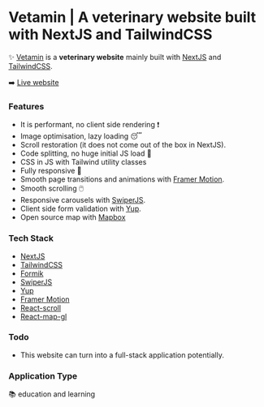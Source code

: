 # Vetamin | A veterinary website built with NextJS and TailwindCSS

✨ [Vetamin](https://vetamin.vercel.app) is a **veterinary website** mainly built with [NextJS](https://nextjs.org/) and [TailwindCSS](https://tailwindcss.com/).

➡️ [Live website](https://vetamin.vercel.app)

### Features
- It is performant, no client side rendering ❗
- Image optimisation, lazy loading 😴
- Scroll restoration (it does not come out of the box in NextJS).
- Code splitting, no huge initial JS load 🍃
- CSS in JS with Tailwind utility classes
- Fully responsive 📱
- Smooth page transitions and animations with [Framer Motion](https://www.framer.com/).
- Smooth scrolling 🖱️
- Responsive carousels with [SwiperJS](https://swiperjs.com/).
- Client side form validation with [Yup](https://github.com/jquense/yup).
- Open source map with [Mapbox](https://www.mapbox.com/)

### Tech Stack
- [NextJS](https://nextjs.org/)
- [TailwindCSS](https://tailwindcss.com/)
- [Formik](https://formik.org/)
- [SwiperJS](https://swiperjs.com/)
- [Yup](https://github.com/jquense/yup)
- [Framer Motion](https://www.framer.com/)
- [React-scroll](https://www.npmjs.com/package/react-scroll)
- [React-map-gl](https://github.com/visgl/react-map-gl)

### Todo
- This website can turn into a full-stack application potentially.

### Application Type
📚 education and learning  
